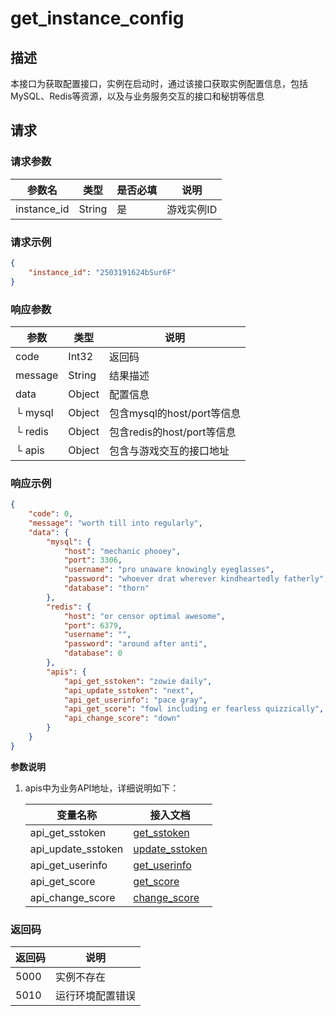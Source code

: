 # get_instance_config

## 描述

本接口为获取配置接口，实例在启动时，通过该接口获取实例配置信息，包括MySQL、Redis等资源，以及与业务服务交互的接口和秘钥等信息

## 请求

### 请求参数


| 参数名      | 类型   | 是否必填 | 说明       |
| ----------- | ------ | -------- | ---------- |
| instance_id | String | 是       | 游戏实例ID |

### 请求示例

```json
{
    "instance_id": "2503191624bSur6F"
}
```

### 响应参数


| 参数     | 类型   | 说明                       |
| -------- | ------ | -------------------------- |
| code     | Int32  | 返回码                     |
| message  | String | 结果描述                   |
| data     | Object | 配置信息                   |
| └ mysql | Object | 包含mysql的host/port等信息 |
| └ redis | Object | 包含redis的host/port等信息 |
| └ apis  | Object | 包含与游戏交互的接口地址   |

### 响应示例

```json
{
    "code": 0,
    "message": "worth till into regularly",
    "data": {
        "mysql": {
            "host": "mechanic phooey",
            "port": 3306,
            "username": "pro unaware knowingly eyeglasses",
            "password": "whoever drat wherever kindheartedly fatherly",
            "database": "thorn"
        },
        "redis": {
            "host": "or censor optimal awesome",
            "port": 6379,
            "username": "",
            "password": "around after anti",
            "database": 0
        },
        "apis": {
            "api_get_sstoken": "zowie daily",
            "api_update_sstoken": "next",
            "api_get_userinfo": "pace gray",
            "api_get_score": "fowl including er fearless quizzically",
            "api_change_score": "down"
        }
    }
}
```

**参数说明**

1. apis中为业务API地址，详细说明如下：


   | 变量名称           | 接入文档                                                  |
   | ------------------ | --------------------------------------------------------- |
   | api_get_sstoken    | [get_sstoken](../BusinessAPI/Server/get_sstoken.md)       |
   | api_update_sstoken | [update_sstoken](../BusinessAPI/Server/update_sstoken.md) |
   | api_get_userinfo   | [get_userinfo](../BusinessAPI/Server/get_userinfo.md)     |
   | api_get_score      | [get_score](../BusinessAPI/Server/get_score.md)           |
   | api_change_score   | [change_score](../BusinessAPI/Server/change_score.md)     |

### 返回码


| 返回码 | 说明             |
| ------ | ---------------- |
| 5000   | 实例不存在       |
| 5010   | 运行环境配置错误 |
